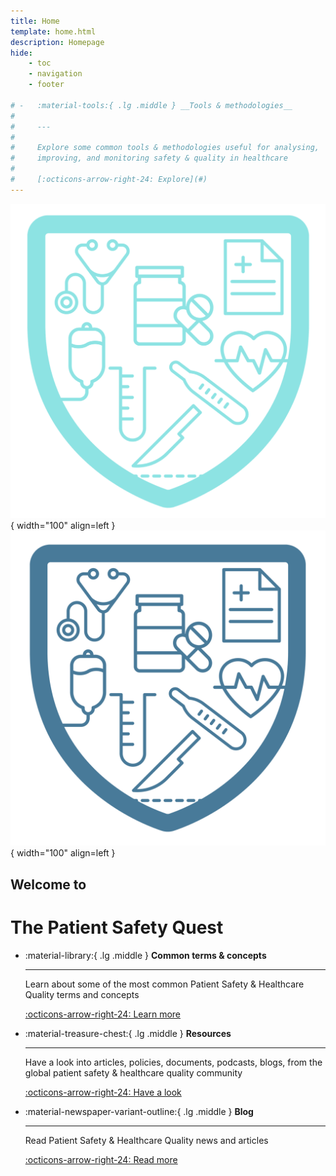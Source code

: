 ```yaml
---
title: Home
template: home.html
description: Homepage
hide:
    - toc
    - navigation
    - footer

# -   :material-tools:{ .lg .middle } __Tools & methodologies__
# 
#     ---
# 
#     Explore some common tools & methodologies useful for analysing,
#     improving, and monitoring safety & quality in healthcare
# 
#     [:octicons-arrow-right-24: Explore](#)
---
```


![Patient Safety Quest logo- aqua](assets/logo_aqua.png#only-dark){ width="100" align=left }
![Patient Safety Quest logo- blue](assets/logo_blue.png#only-light){ width="100" align=left }
## Welcome to
# The Patient Safety Quest

<div class="grid cards" markdown>

-   :material-library:{ .lg .middle } __Common terms & concepts__

    ---

    Learn about some of the most common Patient Safety & 
    Healthcare Quality terms and concepts

    [:octicons-arrow-right-24: Learn more](#)

-   :material-treasure-chest:{ .lg .middle } __Resources__

    ---

    Have a look into articles, policies, documents, podcasts, blogs,
    from the global patient safety & healthcare quality community 

    [:octicons-arrow-right-24: Have a look](#)

-   :material-newspaper-variant-outline:{ .lg .middle } __Blog__

    ---

    Read Patient Safety & Healthcare Quality news and articles

    [:octicons-arrow-right-24: Read more](#)
</div >